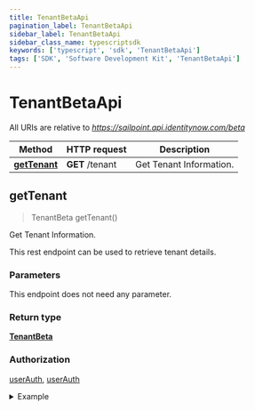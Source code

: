```yaml
---
title: TenantBetaApi
pagination_label: TenantBetaApi
sidebar_label: TenantBetaApi
sidebar_class_name: typescriptsdk
keywords: ['typescript', 'sdk', 'TenantBetaApi'] 
tags: ['SDK', 'Software Development Kit', 'TenantBetaApi']
---
```


# TenantBetaApi

All URIs are relative to *https://sailpoint.api.identitynow.com/beta*

Method | HTTP request | Description
------------- | ------------- | -------------
[**getTenant**](TenantBetaApi.md#getTenant) | **GET** /tenant | Get Tenant Information.



## getTenant

> TenantBeta getTenant()

Get Tenant Information.

This rest endpoint can be used to retrieve tenant details.

### Parameters

This endpoint does not need any parameter.

### Return type

[**TenantBeta**](../Models/TenantBeta.md)

### Authorization

[userAuth](https://developer.sailpoint.com/docs/api/v3/identity-security-cloud-v-3-api#authentication), [userAuth](https://developer.sailpoint.com/docs/api/v3/identity-security-cloud-v-3-api#authentication)

<details>
<summary>Example</summary>

```javascript
import { Configuration, TenantBetaApi } from "sailpoint-api-client";
const apiConfig = new Configuration();
const tenantBetaApi = new TenantBetaApi(apiConfig);

{
  "pod" : "example-pod",
  "name" : "acme",
  "fullName" : "Acme, Inc",
  "description" : "Description of the Tenant",
  "id" : "2c91808568c529c60168cca6f90c1324",
  "region" : "us-east-1",
  "products" : [ {
    "productRegion" : "us-east-1",
    "reason" : "Reason",
    "notes" : "Example notes",
    "productTenantId" : "tenant#product",
    "productName" : "idn",
    "url" : "https://tenant-name.identitynow.com",
    "productRight" : "idn:ui:view",
    "lastUpdated" : "2020-05-19T13:49:37.385Z",
    "orgType" : "test",
    "licenses" : [ {
      "legacyFeatureName" : "ACCESS_REQUEST",
      "licenseId" : "idn:access-request"
    }, {
      "legacyFeatureName" : "ACCESS_REQUEST",
      "licenseId" : "idn:access-request"
    } ],
    "dateCreated" : "2020-05-19T13:49:37.385Z",
    "apiUrl" : "https://tenant-name.api.identitynow.com",
    "zone" : "Deployment zone for the Product",
    "statusDateTime" : "2020-05-19T13:49:37.385Z",
    "attributes" : {
      "domain" : "https://tenant-name.identitynow.com",
      "maxRegisteredUsers" : 250
    },
    "status" : "active"
  }, {
    "productRegion" : "us-east-1",
    "reason" : "Reason",
    "notes" : "Example notes",
    "productTenantId" : "tenant#product",
    "productName" : "idn",
    "url" : "https://tenant-name.identitynow.com",
    "productRight" : "idn:ui:view",
    "lastUpdated" : "2020-05-19T13:49:37.385Z",
    "orgType" : "test",
    "licenses" : [ {
      "legacyFeatureName" : "ACCESS_REQUEST",
      "licenseId" : "idn:access-request"
    }, {
      "legacyFeatureName" : "ACCESS_REQUEST",
      "licenseId" : "idn:access-request"
    } ],
    "dateCreated" : "2020-05-19T13:49:37.385Z",
    "apiUrl" : "https://tenant-name.api.identitynow.com",
    "zone" : "Deployment zone for the Product",
    "statusDateTime" : "2020-05-19T13:49:37.385Z",
    "attributes" : {
      "domain" : "https://tenant-name.identitynow.com",
      "maxRegisteredUsers" : 250
    },
    "status" : "active"
  } ]
}



try {
    const val = await tenantBetaApi.getTenant();
    
    // Below is a request that includes all optional parameters      
    // const val = await tenantBetaApi.getTenant();
    console.log('API called successfully. Returned data: ' + val.data);
    
} catch (error) {
    console.error('Error occurred while calling API: ', error);
}
```
</details>


